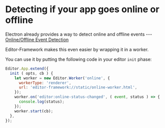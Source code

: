 # Detecting if your app goes online or offline

Electron already provides a way to detect online and offline events ---
[Online/Offline Event Detection](http://electron.atom.io/docs/tutorial/online-offline-events/)

Editor-Framework makes this even easier by wrapping it in a worker.

You can use it by putting the following code in your editor `init` phase:

```javascript
Editor.App.extend({
  init ( opts, cb ) {
    let worker = new Editor.Worker('online', {
      workerType: 'renderer',
      url: 'editor-framework://static/online-worker.html',
    });
    worker.on('editor:online-status-changed', ( event, status ) => {
      console.log(status);
    });
    worker.start(cb);
  },
});
```
